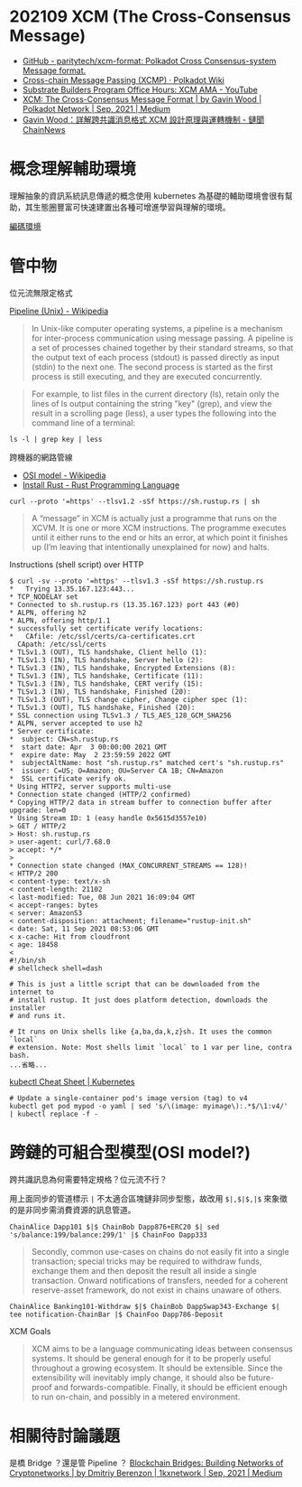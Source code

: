 # 202109 XCM (The Cross-Consensus Message)

- [GitHub - paritytech/xcm-format: Polkadot Cross Consensus-system Message format.](https://github.com/paritytech/xcm-format)
- [Cross-chain Message Passing (XCMP) · Polkadot Wiki](https://wiki.polkadot.network/docs/learn-crosschain)
- [Substrate Builders Program Office Hours: XCM AMA - YouTube](https://www.youtube.com/watch?v=cS8GvPGMLS0)
- [XCM: The Cross-Consensus Message Format | by Gavin Wood | Polkadot Network | Sep, 2021 | Medium](https://medium.com/polkadot-network/xcm-the-cross-consensus-message-format-3b77b1373392)
- [Gavin Wood：詳解跨共識消息格式 XCM 設計原理與運轉機制 - 鏈聞 ChainNews](https://www.chainnews.com/zh-hant/articles/677003123593.htm)

# 概念理解輔助環境

理解抽象的資訊系統訊息傳遞的概念使用 kubernetes 為基礎的輔助環境會很有幫助，其生態圈豐富可快速建置出各種可增進學習與理解的環境。

[編碼環境](../code.md)

# 管中物

位元流無限定格式

[Pipeline (Unix) - Wikipedia](https://en.wikipedia.org/wiki/Pipeline_(Unix))

> In Unix-like computer operating systems, a pipeline is a mechanism for inter-process communication using message passing. A pipeline is a set of processes chained together by their standard streams, so that the output text of each process (stdout) is passed directly as input (stdin) to the next one. The second process is started as the first process is still executing, and they are executed concurrently. 

> For example, to list files in the current directory (ls), retain only the lines of ls output containing the string "key" (grep), and view the result in a scrolling page (less), a user types the following into the command line of a terminal: 

```
ls -l | grep key | less
```

跨機器的網路管線

- [OSI model - Wikipedia](https://en.wikipedia.org/wiki/OSI_model)
- [Install Rust - Rust Programming Language](https://www.rust-lang.org/tools/install)

```
curl --proto '=https' --tlsv1.2 -sSf https://sh.rustup.rs | sh
```

> A “message” in XCM is actually just a programme that runs on the XCVM. It is one or more XCM instructions. The programme executes until it either runs to the end or hits an error, at which point it finishes up (I’m leaving that intentionally unexplained for now) and halts.

Instructions (shell script) over HTTP

```
$ curl -sv --proto '=https' --tlsv1.3 -sSf https://sh.rustup.rs
*   Trying 13.35.167.123:443...
* TCP_NODELAY set
* Connected to sh.rustup.rs (13.35.167.123) port 443 (#0)
* ALPN, offering h2
* ALPN, offering http/1.1
* successfully set certificate verify locations:
*   CAfile: /etc/ssl/certs/ca-certificates.crt
  CApath: /etc/ssl/certs
* TLSv1.3 (OUT), TLS handshake, Client hello (1):
* TLSv1.3 (IN), TLS handshake, Server hello (2):
* TLSv1.3 (IN), TLS handshake, Encrypted Extensions (8):
* TLSv1.3 (IN), TLS handshake, Certificate (11):
* TLSv1.3 (IN), TLS handshake, CERT verify (15):
* TLSv1.3 (IN), TLS handshake, Finished (20):
* TLSv1.3 (OUT), TLS change cipher, Change cipher spec (1):
* TLSv1.3 (OUT), TLS handshake, Finished (20):
* SSL connection using TLSv1.3 / TLS_AES_128_GCM_SHA256
* ALPN, server accepted to use h2
* Server certificate:
*  subject: CN=sh.rustup.rs
*  start date: Apr  3 00:00:00 2021 GMT
*  expire date: May  2 23:59:59 2022 GMT
*  subjectAltName: host "sh.rustup.rs" matched cert's "sh.rustup.rs"
*  issuer: C=US; O=Amazon; OU=Server CA 1B; CN=Amazon
*  SSL certificate verify ok.
* Using HTTP2, server supports multi-use
* Connection state changed (HTTP/2 confirmed)
* Copying HTTP/2 data in stream buffer to connection buffer after upgrade: len=0
* Using Stream ID: 1 (easy handle 0x5615d3557e10)
> GET / HTTP/2
> Host: sh.rustup.rs
> user-agent: curl/7.68.0
> accept: */*
> 
* Connection state changed (MAX_CONCURRENT_STREAMS == 128)!
< HTTP/2 200 
< content-type: text/x-sh
< content-length: 21102
< last-modified: Tue, 08 Jun 2021 16:09:04 GMT
< accept-ranges: bytes
< server: AmazonS3
< content-disposition: attachment; filename="rustup-init.sh"
< date: Sat, 11 Sep 2021 08:53:06 GMT
< x-cache: Hit from cloudfront
< age: 18458
< 
#!/bin/sh
# shellcheck shell=dash

# This is just a little script that can be downloaded from the internet to
# install rustup. It just does platform detection, downloads the installer
# and runs it.

# It runs on Unix shells like {a,ba,da,k,z}sh. It uses the common `local`
# extension. Note: Most shells limit `local` to 1 var per line, contra bash.
...省略...
```

[kubectl Cheat Sheet | Kubernetes](https://kubernetes.io/docs/reference/kubectl/cheatsheet/)

```
# Update a single-container pod's image version (tag) to v4
kubectl get pod mypod -o yaml | sed 's/\(image: myimage\):.*$/\1:v4/' | kubectl replace -f -
```

# 跨鏈的可組合型模型(OSI model?)

跨共識訊息為何需要特定規格？位元流不行？

用上面同步的管道標示 ```|``` 不太適合區塊鏈非同步型態，故改用 ```$|,$|$,|$``` 來象徵的是非同步需消費資源的訊息管道。

```
ChainAlice Dapp101 $|$ ChainBob Dapp876+ERC20 $| sed 's/balance:199/balance:299/1' |$ ChainFoo Dapp333
```

> Secondly, common use-cases on chains do not easily fit into a single transaction; special tricks may be required to withdraw funds, exchange them and then deposit the result all inside a single transaction. Onward notifications of transfers, needed for a coherent reserve-asset framework, do not exist in chains unaware of others.

```
ChainAlice Banking101-Withdraw $|$ ChainBob DappSwap343-Exchange $| tee notification-ChainBar |$ ChainFoo Dapp786-Deposit
```

XCM Goals

> XCM aims to be a language communicating ideas between consensus systems. It should be general enough for it to be properly useful throughout a growing ecosystem. It should be extensible. Since the extensibility will inevitably imply change, it should also be future-proof and forwards-compatible. Finally, it should be efficient enough to run on-chain, and possibly in a metered environment.


# 相關待討論議題

是橋 Bridge ？還是管 Pipeline ？ [Blockchain Bridges: Building Networks of Cryptonetworks | by Dmitriy Berenzon | 1kxnetwork | Sep, 2021 | Medium](https://medium.com/1kxnetwork/blockchain-bridges-5db6afac44f8)